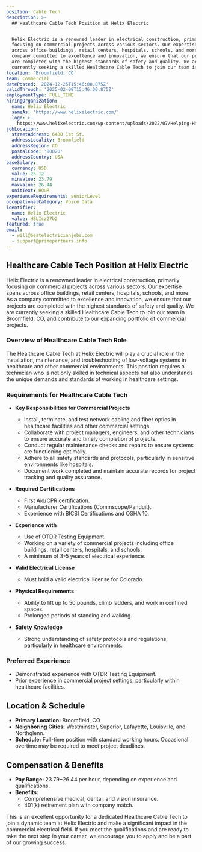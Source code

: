 ```yaml
---
position: Cable Tech
description: >-
  ## Healthcare Cable Tech Position at Helix Electric


  Helix Electric is a renowned leader in electrical construction, primarily
  focusing on commercial projects across various sectors. Our expertise spans
  across office buildings, retail centers, hospitals, schools, and more. As a
  company committed to excellence and innovation, we ensure that our projects
  are completed with the highest standards of safety and quality. We are
  currently seeking a skilled Healthcare Cable Tech to join our team in Broo...
location: 'Broomfield, CO'
team: Commercial
datePosted: '2024-12-25T15:46:00.875Z'
validThrough: '2025-02-08T15:46:00.875Z'
employmentType: FULL_TIME
hiringOrganization:
  name: Helix Electric
  sameAs: 'https://www.helixelectric.com/'
  logo: >-
    https://www.helixelectric.com/wp-content/uploads/2022/07/Helping-Hands-Logo_Blue-e1656694113799.jpg
jobLocation:
  streetAddress: 6480 1st St.
  addressLocality: Broomfield
  addressRegion: CO
  postalCode: '80020'
  addressCountry: USA
baseSalary:
  currency: USD
  value: 25.12
  minValue: 23.79
  maxValue: 26.44
  unitText: HOUR
experienceRequirements: seniorLevel
occupationalCategory: Voice Data
identifier:
  name: Helix Electric
  value: HELIcz27b2
featured: true
email:
  - will@bestelectricianjobs.com
  - support@primepartners.info
---
```




## Healthcare Cable Tech Position at Helix Electric

Helix Electric is a renowned leader in electrical construction, primarily focusing on commercial projects across various sectors. Our expertise spans across office buildings, retail centers, hospitals, schools, and more. As a company committed to excellence and innovation, we ensure that our projects are completed with the highest standards of safety and quality. We are currently seeking a skilled Healthcare Cable Tech to join our team in Broomfield, CO, and contribute to our expanding portfolio of commercial projects.

### Overview of Healthcare Cable Tech Role

The Healthcare Cable Tech at Helix Electric will play a crucial role in the installation, maintenance, and troubleshooting of low-voltage systems in healthcare and other commercial environments. This position requires a technician who is not only skilled in technical aspects but also understands the unique demands and standards of working in healthcare settings.

### Requirements for Healthcare Cable Tech

- **Key Responsibilities for Commercial Projects**
  - Install, terminate, and test network cabling and fiber optics in healthcare facilities and other commercial settings.
  - Collaborate with project managers, engineers, and other technicians to ensure accurate and timely completion of projects.
  - Conduct regular maintenance checks and repairs to ensure systems are functioning optimally.
  - Adhere to all safety standards and protocols, particularly in sensitive environments like hospitals.
  - Document work completed and maintain accurate records for project tracking and quality assurance.

- **Required Certifications**
  - First Aid/CPR certification.
  - Manufacturer Certifications (Commscope/Panduit).
  - Experience with BICSI Certifications and OSHA 10.

- **Experience with**
  - Use of OTDR Testing Equipment.
  - Working on a variety of commercial projects including office buildings, retail centers, hospitals, and schools.
  - A minimum of 3-5 years of electrical experience.

- **Valid Electrical License**
  - Must hold a valid electrical license for Colorado.

- **Physical Requirements**
  - Ability to lift up to 50 pounds, climb ladders, and work in confined spaces.
  - Prolonged periods of standing and walking.

- **Safety Knowledge**
  - Strong understanding of safety protocols and regulations, particularly in healthcare environments.

### Preferred Experience

- Demonstrated experience with OTDR Testing Equipment.
- Prior experience in commercial project settings, particularly within healthcare facilities.

## Location & Schedule

- **Primary Location:** Broomfield, CO
- **Neighboring Cities:** Westminster, Superior, Lafayette, Louisville, and Northglenn.
- **Schedule:** Full-time position with standard working hours. Occasional overtime may be required to meet project deadlines.

## Compensation & Benefits

- **Pay Range:** $23.79-$26.44 per hour, depending on experience and qualifications.
- **Benefits:**
  - Comprehensive medical, dental, and vision insurance.
  - 401(k) retirement plan with company match.

This is an excellent opportunity for a dedicated Healthcare Cable Tech to join a dynamic team at Helix Electric and make a significant impact in the commercial electrical field. If you meet the qualifications and are ready to take the next step in your career, we encourage you to apply and be a part of our growing success.
